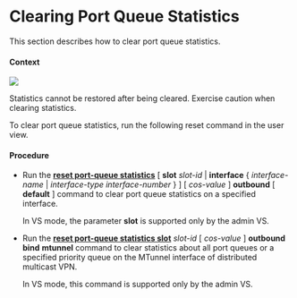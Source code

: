 Clearing Port Queue Statistics
==============================

This section describes how to clear port queue statistics.

#### Context

![](../../../../public_sys-resources/notice_3.0-en-us.png) 

Statistics cannot be restored after being cleared. Exercise caution when clearing statistics.

To clear port queue statistics, run the following reset command in the user view.


#### Procedure

* Run the [**reset port-queue statistics**](cmdqueryname=reset+port-queue+statistics) [ **slot** *slot-id* | **interface** { *interface-name* | *interface-type* *interface-number* } ] [ *cos-value* ] **outbound** [ **default** ] command to clear port queue statistics on a specified interface.
  
  
  
  In VS mode, the parameter **slot** is supported only by the admin VS.
* Run the [**reset port-queue statistics slot**](cmdqueryname=reset+port-queue+statistics+slot) *slot-id* [ *cos-value* ] **outbound** **bind** **mtunnel** command to clear statistics about all port queues or a specified priority queue on the MTunnel interface of distributed multicast VPN.
  
  
  
  In VS mode, this command is supported only by the admin VS.